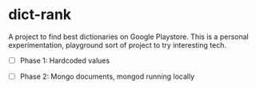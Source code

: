 # dict-rank
A project to find best dictionaries on Google Playstore. This is a personal experimentation, playground sort of
project to try interesting tech.

 - [ ]  Phase 1: Hardcoded values
 - [ ]  Phase 2: Mongo documents, mongod running locally


